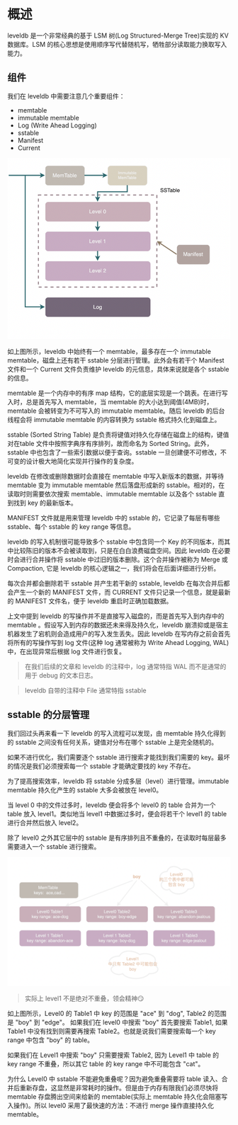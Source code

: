 # 概述

leveldb 是一个非常经典的基于 LSM 树(Log Structured-Merge Tree)实现的 KV 数据库。LSM 的核心思想是使用顺序写代替随机写，牺牲部分读取能力换取写入能力。

## 组件

我们在 leveldb 中需要注意几个重要组件：

- memtable
- immutable memtable
- Log (Write Ahead Logging)
- sstable
- Manifest
- Current

![](img001.png)

如上图所示，leveldb 中始终有一个 memtable，最多存在一个 immutable memtable，磁盘上还有若干 sstable 分层进行管理。此外会有若干个 Manifest 文件和一个 Current 文件负责维护 leveldb 的元信息，具体来说就是各个 sstable 的信息。

memtable 是一个内存中的有序 map 结构，它的底层实现是一个跳表。在进行写入时，总是首先写入 memtable，当 memtable 的大小达到阈值(4MB)时，memtable 会被转变为不可写入的 immutable memtable。随后 leveldb 的后台线程会将 immutable memtable 的内容转换为 sstable 格式持久化到磁盘上。

sstable (Sorted String Table) 是负责将键值对持久化存储在磁盘上的结构，键值对在table 文件中按照字典序有序排列，故而命名为 Sorted String。此外，sstable 中也包含了一些索引数据以便于查询。sstable 一旦创建便不可修改，不可变的设计极大地简化实现并行操作的复杂度。

leveldb 在修改或删除数据时会直接在 memtable 中写入新版本的数据，并等待 memtable 变为 immutable memtable 然后落盘形成新的 sstable。相对的，在读取时则需要依次搜索 memtable、immutable memtable 以及各个 sstable 直到找到 key 的最新版本。

MANIFEST 文件就是用来管理 leveldb 中的 sstable 的，它记录了每层有哪些 sstable、每个 sstable 的 key range 等信息。

leveldb 的写入机制很可能导致多个 sstable 中包含同一个 Key 的不同版本，而其中比较陈旧的版本不会被读取到，只是在白白浪费磁盘空间。因此 leveldb 在必要时会进行合并操作将 sstable 中过旧的版本删除。这个合并操作被称为 Merge 或 Compaction, 它是 leveldb 的核心逻辑之一，我们将会在后面详细进行分析。

每次合并都会删除若干 sstable 并产生若干新的 sstable, leveldb 在每次合并后都会产生一个新的 MANIFEST 文件，而 CURRENT 文件只记录一个信息，就是最新的 MANIFEST 文件名，便于 leveldb 重启时正确加载数据。

上文中提到 leveldb 的写操作并不是直接写入磁盘的，而是首先写入到内存中的 memtable 。假设写入到内存的数据还未来得及持久化，leveldb 崩溃抑或是宿主机器发生了宕机则会造成用户的写入发生丢失。因此 leveldb 在写内存之前会首先将所有的写操作写到 log 文件(这种 log 通常被称为 Write Ahead Logging, WAL)中，在出现异常后根据 log 文件进行恢复。

> 在我们后续的文章和 leveldb 的注释中，log 通常特指 WAL 而不是通常的用于 debug 的文本日志。

> leveldb 自带的注释中 File 通常特指 sstable

## sstable 的分层管理

我们回过头再来看一下 leveldb 的写入流程可以发现，由 memtable 持久化得到的 sstable 之间没有任何关系，键值对分布在哪个 sstable 上是完全随机的。

如果不进行优化，我们需要逐个 sstable 进行搜索才能找到我们需要的 key。最坏的情况是我们必须搜索每一个 sstable 才能确定要找的 key 不存在。

为了提高搜索效率，leveldb 将 sstable 分成多层（level）进行管理。immutable memtable 持久化产生的 sstable 大多会被放在 level0。

当 level 0 中的文件过多时，leveldb 便会将多个 level0 的 table 合并为一个 table 放入 level1。类似地当 level1 中数据过多时，便会将若干个 level1 的 table 进行合并然后放入 level2。

除了 level0 之外其它层中的 sstable 是有序排列且不重叠的，在读取时每层最多需要进入一个 sstable 进行搜索。

![](img002.png)

> 实际上 level1 不是绝对不重叠，领会精神😏

如上图所示，Level0 的 Table1 中 key 的范围是 "ace" 到 "dog", Table2 的范围是 "boy" 到 "edge"。 如果我们在 level0 中搜索 "boy" 首先要搜索 Table1, 如果 Table1 中没有找到则需要再搜索 Table2。也就是说我们需要搜索每一个 key range 中包含 "boy" 的 table。

如果我们在 Level1 中搜索 "boy" 只需要搜索 Table2, 因为 Level1 中 table 的 key range 不重叠，所以其它 table 的 key range 中不可能包含 "cat"。

为什么 Level0 中 sstable 不能避免重叠呢？因为避免重叠需要将 table 读入、合并后重新存盘，这显然是非常耗时的操作。但是由于内存有限我们必须尽快将 memtable 存盘腾出空间来给新的 memtable(实际上 memtable 持久化会阻塞写入操作)。所以 level0 采用了最快速的方法：不进行 merge 操作直接持久化 memtable。